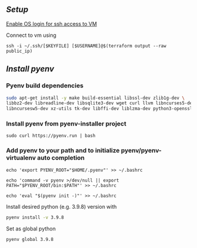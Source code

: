 ## *Setup*

[Enable OS login for ssh access to VM](https://binx.io/blog/2022/01/28/how-to-use-os-login-for-ssh-access-to-vms-on-gcp/)

Connect to vm using
```
ssh -i ~/.ssh/[$KEYFILE] [$USERNAME]@$(terraform output --raw public_ip)
```


## *Install pyenv*


### Pyenv build dependencies
```bash
sudo apt-get install -y make build-essential libssl-dev zlib1g-dev \
libbz2-dev libreadline-dev libsqlite3-dev wget curl llvm libncurses5-dev \
libncursesw5-dev xz-utils tk-dev libffi-dev liblzma-dev python3-openssl
```

### Install pyenv from pyenv-installer project
```
sudo curl https://pyenv.run | bash
```

### Add pyenv to your path and to initialize pyenv/pyenv-virtualenv auto completion

```
echo 'export PYENV_ROOT="$HOME/.pyenv"' >> ~/.bashrc
```
```
echo 'command -v pyenv >/dev/null || export PATH="$PYENV_ROOT/bin:$PATH"' >> ~/.bashrc
```
```
echo 'eval "$(pyenv init -)"' >> ~/.bashrc
```


Install desired python (e.g. 3.9.8) version with

```bash
pyenv install -v 3.9.8
```

Set as global python

```shell  
pyenv global 3.9.8
```

